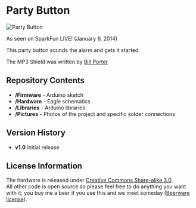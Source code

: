 Party Button
============
![Party Button](https://raw.github.com/sparkfun/Party_Button/master/Pictures/Party_Button.png)

As seen on SparkFun LIVE! (January 6, 2014)

This party button sounds the alarm and gets it started.

The MP3 Shield was written by [Bill Porter](http://www.billporter.info/2012/01/28/sparkfun-mp3-shield-arduino-library/)

Repository Contents
-------------------

* **/Firmware** - Arduino sketch
* **/Hardware** - Eagle schematics
* **/Libraries** - Arduino libraries
* **/Pictures** - Photos of the project and specific solder connections

Version History
---------------
* **v1.0** Initial release

License Information
-------------------
The hardware is released under [Creative Commons Share-alike 3.0](http://creativecommons.org/licenses/by-sa/3.0/).  
All other code is open source so please feel free to do anything you want with it; you buy me a beer if you use this and we meet someday ([Beerware license](http://en.wikipedia.org/wiki/Beerware)).
